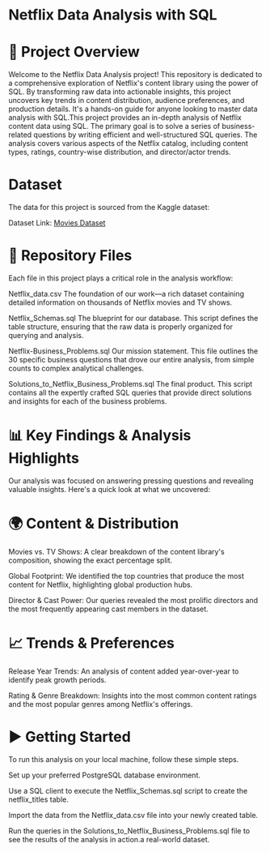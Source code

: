 # Netflix Data Analysis with SQL

# 🚀 Project Overview
Welcome to the Netflix Data Analysis project! This repository is dedicated to a comprehensive exploration of Netflix's content library using the power of SQL. By transforming raw data into actionable insights, this project uncovers key trends in content distribution, audience preferences, and production details. It's a hands-on guide for anyone looking to master data analysis with SQL.This project provides an in-depth analysis of Netflix content data using SQL. The primary goal is to solve a series of business-related questions by writing efficient and well-structured SQL queries. The analysis covers various aspects of the Netflix catalog, including content types, ratings, country-wise distribution, and director/actor trends.

# Dataset
The data for this project is sourced from the Kaggle dataset:

Dataset Link: [Movies Dataset](https://www.kaggle.com/datasets/shivamb/netflix-shows?resource=download)

# 📂 Repository Files
Each file in this project plays a critical role in the analysis workflow:

Netflix_data.csv
The foundation of our work—a rich dataset containing detailed information on thousands of Netflix movies and TV shows.

Netflix_Schemas.sql
The blueprint for our database. This script defines the table structure, ensuring that the raw data is properly organized for querying and analysis.

Netflix-Business_Problems.sql
Our mission statement. This file outlines the 30 specific business questions that drove our entire analysis, from simple counts to complex analytical challenges.

Solutions_to_Netflix_Business_Problems.sql
The final product. This script contains all the expertly crafted SQL queries that provide direct solutions and insights for each of the business problems.

# 📊 Key Findings & Analysis Highlights
Our analysis was focused on answering pressing questions and revealing valuable insights. Here's a quick look at what we uncovered:

# 🌍 Content & Distribution
Movies vs. TV Shows: A clear breakdown of the content library's composition, showing the exact percentage split.

Global Footprint: We identified the top countries that produce the most content for Netflix, highlighting global production hubs.

Director & Cast Power: Our queries revealed the most prolific directors and the most frequently appearing cast members in the dataset.

# 📈 Trends & Preferences
Release Year Trends: An analysis of content added year-over-year to identify peak growth periods.

Rating & Genre Breakdown: Insights into the most common content ratings and the most popular genres among Netflix's offerings.

# ▶️ Getting Started
To run this analysis on your local machine, follow these simple steps.

Set up your preferred PostgreSQL database environment.

Use a SQL client to execute the Netflix_Schemas.sql script to create the netflix_titles table.

Import the data from the Netflix_data.csv file into your newly created table.

Run the queries in the Solutions_to_Netflix_Business_Problems.sql file to see the results of the analysis in action.a real-world dataset.
